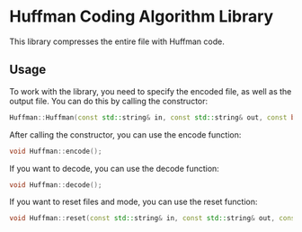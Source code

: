 # Huffman Coding Algorithm Library

This library compresses the entire file with Huffman code. 

## Usage

To work with the library, you need to specify the encoded file, as well as the output file.
You can do this by calling the constructor:

```cpp
Huffman::Huffman(const std::string& in, const std::string& out, const bool encode);
```

After calling the constructor, you can use the encode function:

```cpp
void Huffman::encode();
```

If you want to decode, you can use the decode function:

```cpp
void Huffman::decode();
```

If you want to reset files and mode, you can use the reset function:

```cpp
void Huffman::reset(const std::string& in, const std::string& out, const bool encode);
```
